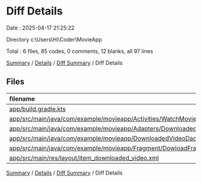# Diff Details

Date : 2025-04-17 21:25:22

Directory c:\\Users\\Hi\\Coder\\MovieApp

Total : 6 files,  85 codes, 0 comments, 12 blanks, all 97 lines

[Summary](results.md) / [Details](details.md) / [Diff Summary](diff.md) / Diff Details

## Files
| filename | language | code | comment | blank | total |
| :--- | :--- | ---: | ---: | ---: | ---: |
| [app/build.gradle.kts](/app/build.gradle.kts) | Kotlinscript | 4 | 0 | 3 | 7 |
| [app/src/main/java/com/example/movieapp/Activities/WatchMovieActivity.kt](/app/src/main/java/com/example/movieapp/Activities/WatchMovieActivity.kt) | Kotlin | 72 | 5 | 7 | 84 |
| [app/src/main/java/com/example/movieapp/Adapters/DownloadedVideoAdapter.kt](/app/src/main/java/com/example/movieapp/Adapters/DownloadedVideoAdapter.kt) | Kotlin | 2 | 0 | 0 | 2 |
| [app/src/main/java/com/example/movieapp/DownloadedVideoDao.kt](/app/src/main/java/com/example/movieapp/DownloadedVideoDao.kt) | Kotlin | 2 | 0 | 1 | 3 |
| [app/src/main/java/com/example/movieapp/Fragment/DowloadFragment.kt](/app/src/main/java/com/example/movieapp/Fragment/DowloadFragment.kt) | Kotlin | 5 | -5 | 0 | 0 |
| [app/src/main/res/layout/item\_downloaded\_video.xml](/app/src/main/res/layout/item_downloaded_video.xml) | XML | 0 | 0 | 1 | 1 |

[Summary](results.md) / [Details](details.md) / [Diff Summary](diff.md) / Diff Details
